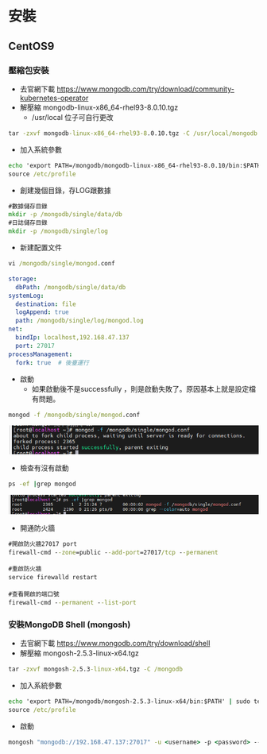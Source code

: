 # 安裝

## CentOS9

### 壓縮包安裝

- 去官網下載 https://www.mongodb.com/try/download/community-kubernetes-operator
- 解壓縮 mongodb-linux-x86_64-rhel93-8.0.10.tgz
  - /usr/local 位子可自行更改
```cmd
tar -zxvf mongodb-linux-x86_64-rhel93-8.0.10.tgz -C /usr/local/mongodb
```
- 加入系統參數
```cmd
echo 'export PATH=/mongodb/mongodb-linux-x86_64-rhel93-8.0.10/bin:$PATH' | sudo tee -a /etc/profile
source /etc/profile
```
- 創建幾個目錄，存LOG跟數據
```cmd
#數據儲存目錄
mkdir -p /mongodb/single/data/db
#日誌儲存目錄
mkdir -p /mongodb/single/log
```
- 新建配置文件
```cmd
vi /mongodb/single/mongod.conf
```

```yml
storage:
  dbPath: /mongodb/single/data/db
systemLog:
  destination: file
  logAppend: true
  path: /mongodb/single/log/mongod.log
net:
  bindIp: localhost,192.168.47.137
  port: 27017
processManagement:
  fork: true  # 後臺運行

```
- 啟動
  - 如果啟動後不是successfully ，則是啟動失敗了。原因基本上就是設定檔有問題。
```cmd
mongod -f /mongodb/single/mongod.conf
```
![8](imgs/1.png)

- 檢查有沒有啟動
```cmd
ps -ef |grep mongod
```
![8](imgs/2.png)

- 開通防火牆
```cmd
#開啟防火牆27017 port
firewall-cmd --zone=public --add-port=27017/tcp --permanent

#重啟防火牆
service firewalld restart

#查看開啟的端口號
firewall-cmd --permanent --list-port
```

### 安裝MongoDB Shell (mongosh)

- 去官網下載 https://www.mongodb.com/try/download/shell
- 解壓縮 mongosh-2.5.3-linux-x64.tgz

```cmd
tar -zxvf mongosh-2.5.3-linux-x64.tgz -C /mongodb
```
- 加入系統參數
```cmd
echo 'export PATH=/mongodb/mongosh-2.5.3-linux-x64/bin:$PATH' | sudo tee -a /etc/profile
source /etc/profile
```

- 啟動
```cmd
mongosh "mongodb://192.168.47.137:27017" -u <username> -p <password> --authenticationDatabase <authDatabase>
```
